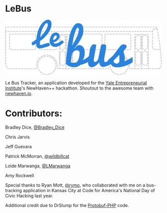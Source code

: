 LeBus
=====

![Le Bus](https://raw.githubusercontent.com/bdice/LeBus/master/img/le_bus.png "Le Bus")

Le Bus Tracker, an application developed for the [Yale Entrepreneurial Institute](http://yei.yale.edu/)'s NewHaven++ hackathon. Shoutout to the awesome team with [newhaven.io](http://www.newhaven.io/).

Contributors:
=============
Bradley Dice, [@Bradley_Dice](https://twitter.com/Bradley_Dice)

Chris Jarvis

Jeff Guevara

Patrick McMorran, [@wildbillcat](https://twitter.com/wildbillcat)

Loide Marwanga, [@LMarwanga](https://twitter.com/LMarwanga)

Amy Rockwell

Special thanks to Ryan Mott, [@rymo](https://twitter.com/rymo), who collaborated with me on a bus-tracking application in Kansas City at Code for America's National Day of Civic Hacking last year.

Additional credit due to DrSlump for the [Protobuf-PHP](https://github.com/drslump/Protobuf-PHP) code.